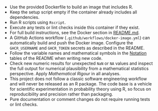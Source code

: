 - Use the provided Dockerfile to build an image that includes R.
- Keep the setup script empty if the container already includes all dependencies.
- Run R scripts using `Rscript`.
- Execute any tests or lint checks inside this container if they exist.
- For full build instructions, see the Docker section in [README.md](README.md).
- A GitHub Actions workflow (`.github/workflows/docker-image.yml`) can
  automatically build and push the Docker image. Configure the `GHCR_USERNAME`
  and `GHCR_TOKEN` secrets as described in the README.
- Follow the variable names and mathematical symbols in the [Notation](README.md#notation)
  tables of the README when writing new code.
- Check new numeric results for unexpected `NaN` or `NA` values and inspect the
  full output for numerical plausibility from a mathematical statistics
  perspective. Apply *Mathematical Rigour* in all analyses.
- This project does not follow a classic software engineering workflow and will
  never be released as an R package. The code base is a vehicle for scientific
  experimentation in probability theory using R, so focus on reproducibility and
  precision rather than packaging.
- Pure documentation or comment changes do not require running tests or lint
  checks.
